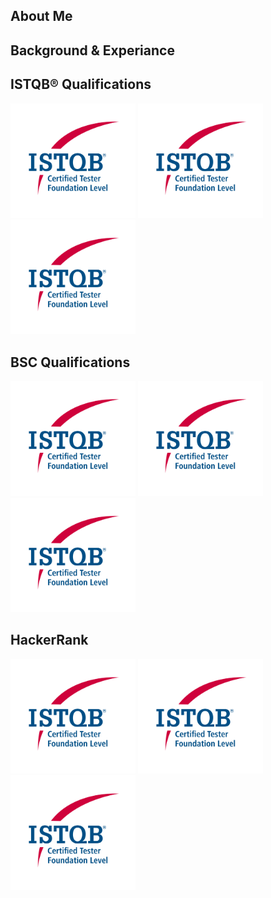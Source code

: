 <html lang="en">
  <head>
    <meta charset="utf-8">
    <meta name="viewport" content="width=device-width, initial-scale=1">
    <link href="https://cdn.jsdelivr.net/npm/bootstrap@5.3.3/dist/css/bootstrap.min.css" rel="stylesheet" integrity="sha384-QWTKZyjpPEjISv5WaRU9OFeRpok6YctnYmDr5pNlyT2bRjXh0JMhjY6hW+ALEwIH" crossorigin="anonymous">
  </head>
  <body>

## About Me

## Background & Experiance

## ISTQB® Qualifications
<p float="left">
  <img src="https://github.com/MarkJamesKemp/MarkJamesKemp/blob/main/CTFL.png?raw=true" alt="drawing" width="200"/>
  <img src="https://github.com/MarkJamesKemp/MarkJamesKemp/blob/main/CTFL.png?raw=true" alt="drawing" width="200"/>
  <img src="https://github.com/MarkJamesKemp/MarkJamesKemp/blob/main/CTFL.png?raw=true" alt="drawing" width="200"/>
</p>

## BSC Qualifications
<p float="left">
  <img src="https://github.com/MarkJamesKemp/MarkJamesKemp/blob/main/CTFL.png?raw=true" alt="drawing" width="200"/>
  <img src="https://github.com/MarkJamesKemp/MarkJamesKemp/blob/main/CTFL.png?raw=true" alt="drawing" width="200"/>
  <img src="https://github.com/MarkJamesKemp/MarkJamesKemp/blob/main/CTFL.png?raw=true" alt="drawing" width="200"/>
</p>

## HackerRank 
<p float="left">
  <img src="https://github.com/MarkJamesKemp/MarkJamesKemp/blob/main/CTFL.png?raw=true" alt="drawing" width="200"/>
  <img src="https://github.com/MarkJamesKemp/MarkJamesKemp/blob/main/CTFL.png?raw=true" alt="drawing" width="200"/>
  <img src="https://github.com/MarkJamesKemp/MarkJamesKemp/blob/main/CTFL.png?raw=true" alt="drawing" width="200"/>
</p>
</html>
